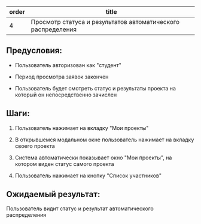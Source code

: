 | order | title |
|-------|-------|
| 4 | Просмотр статуса и результатов автоматического распределения |

## Предусловия:

- Пользователь авторизован как "студент"
  
- Период просмотра заявок закончен
  
- Пользователь будет смотреть статус и результаты проекта на который он непосредственно зачислен

## Шаги:

1. Пользователь нажимает на вкладку "Мои проекты"
   
2. В открывшемся модальном окне пользователь нажимает на вкладку своего проекта
   
3. Система автоматически показывает окно "Мои проекты", на котором виден статус самого проекта
   
4. Пользователь нажимает на кнопку "Список участников"

## Ожидаемый результат:

Пользователь видит статус и результат автоматического распределения



